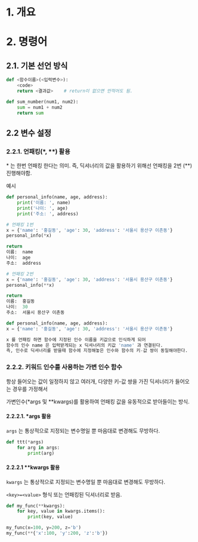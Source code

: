 # 1. 개요

# 2. 명령어

## 2.1. 기본 선언 방식

```python
def <함수이름>(<입력변수>):
    <code>
    return <결과값>	# return이 없으면 안적어도 됨.
```

```python
def sum_number(num1, num2):
    sum = num1 + num2
    return sum
```

## 2.2 변수 설정

### 2.2.1. 언패킹(*, **) 활용

\* 는 한번 언패킹 한다는 의미.
즉, 딕셔너리의 값을 활용하기 위해선 언패킹을 2번 (**) 진행해야함.

예시

```python
def personal_info(name, age, address):
    print('이름: ', name)
    print('나이: ', age)
    print('주소: ', address)
```

```python
# 언패킹 1번
x = {'name': '홍길동', 'age': 30, 'address': '서울시 용산구 이촌동'}
personal_info(*x)

return 
이름:  name
나이:  age
주소:  address
```

```python
# 언패킹 2번
x = {'name': '홍길동', 'age': 30, 'address': '서울시 용산구 이촌동'}
personal_info(**x)

return
이름:  홍길동
나이:  30
주소:  서울시 용산구 이촌동
```

```python
def personal_info(name, age, address):
x = {'name': '홍길동', 'age': 30, 'address': '서울시 용산구 이촌동'}

x 를 언패킹 하면 함수에 지정된 인수 이름을 키값으로 인식하게 되어
함수의 인수 name 은 입력받게되는 x 딕셔너리의 키값 'name' 과 연결된다.
즉, 인수로 딕셔너리를 받을때 함수에 지정해놓은 인수와 함수의 키-값 쌍이 동일해야한다.
```



### 2.2.2. 키워드 인수를 사용하는 가변 인수 함수

항상 들어오는 값이 일정하지 않고 여러개, 다양한 키-값 쌍을 가진 딕셔너리가 들어오는 경우를 가정해서

가변인수(*args 및 **kwargs)를 활용하여 언패킹 값을 유동적으로 받아들이는 방식.

#### 2.2.2.1. *args 활용

`args` 는 통상적으로 지정되는 변수명일 뿐 마음대로 변경해도 무방하다.

```python
def ttt(*args)
	for arg in args:
        print(arg)
```

#### 2.2.2.1 **kwargs 활용

`kwargs` 는 통상적으로 지정되는 변수명일 뿐 마음대로 변경해도 무방하다.

`<key>=<value>` 형식 또는 언패킹된 딕셔너리로 받음.

```python
def my_func(**kwargs):
    for key, value in kwargs.items():
        print(key, value)

my_func(x=100, y=200, z='b')
my_func(**{'x':100, 'y':200, 'z':'b'})
```

